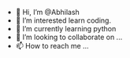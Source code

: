 - 👋 Hi, I’m @Abhilash
- 👀 I’m interested learn coding.
- 🌱 I’m currently learning python
- 💞️ I’m looking to collaborate on ...
- 📫 How to reach me ...

<!---
Anagurthi/Anagurthi is a ✨ special ✨ repository because its `README.md` (this file) appears on your GitHub profile.
You can click the Preview link to take a look at your changes.
--->
